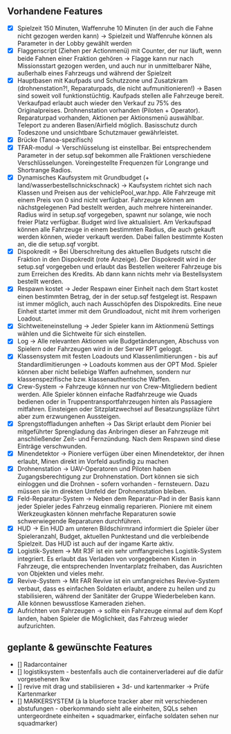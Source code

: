 ## Vorhandene Features

- [x] Spielzeit 150 Minuten, Waffenruhe 10 Minuten (in der auch die Fahne nicht gezogen werden kann) -> Spielzeit und Waffenruhe können als Parameter in der Lobby gewählt werden
- [x] Flaggenscript (Ziehen per Actionmenü) mit Counter, der nur läuft, wenn beide Fahnen einer Fraktion gehören -> Flagge kann nur nach Missionsstart gezogen werden, und auch nur in unmittelbarer Nähe, außerhalb eines Fahrzeugs und während der Spielzeit
- [x] Hauptbasen mit Kaufpads und Schutzzone und Zusatzkram (drohnenstation?!, Reparaturpads, die nicht aufmunitionieren!) -> Basen sind soweit voll funktionstüchtig. Kaufpads stellen alle Fahrzeuge bereit. Verkaufpad erlaubt auch wieder den Verkauf zu 75% des Originalpreises. Drohnenstation vorhanden (Piloten + Operator). Reparaturpad vorhanden, Aktionen per Aktionsmenü auswählbar. Teleport zu anderen Basen/Airfield möglich. Basisschutz durch Todeszone und unsichtbare Schutzmauer gewährleistet. 
- [x] Brücke (Tanoa-spezifisch)
- [x] TFAR-modul -> Verschlüsselung ist einstellbar. Bei entsprechendem Parameter in der setup.sqf bekommen alle Fraktionen verschiedene Verschlüsselungen. Voreingestellte Frequenzen für Longrange und Shortrange Radios.
- [x] Dynamisches Kaufsystem mit Grundbudget (+ land/wasserbestellschnickschnack) -> Kaufsystem richtet sich nach Klassen und Preisen aus der vehiclePool_war.hpp. Alle Fahrzeuge mit einem Preis von 0 sind nicht verfügbar. Fahrzeuge können am nächstgelegenen Pad bestellt werden, auch mehrere hintereinander. Radius wird in setup.sqf vorgegeben, spawnt nur solange, wie noch freier Platz verfügbar. Budget wird live aktualisiert. Am Verkaufspad können alle Fahrzeuge in einem bestimmten Radius, die auch gekauft werden können, wieder verkauft werden. Dabei fallen bestimmte Kosten an, die die setup.sqf vorgibt. 
- [x] Dispokredit -> Bei Überschreitung des aktuellen Budgets rutscht die Fraktion in den Dispokredit (rote Anzeige). Der Dispokredit wird in der setup.sqf vorgegeben und erlaubt das Bestellen weiterer Fahrzeuge bis zum Erreichen des Kredits. Ab dann kann nichts mehr via Bestellsystem bestellt werden. 
- [x] Respawn kostet -> Jeder Respawn einer Einheit nach dem Start kostet einen bestimmten Betrag, der in der setup.sqf festgelegt ist. Respawn ist immer möglich, auch nach Ausschöpfen des Dispokredits. Eine neue Einheit startet immer mit dem Grundloadout, nicht mit ihrem vorherigen Loadout.
- [x] Sichtweiteneinstellung -> Jeder Spieler kann im Aktionmenü Settings wählen und die Sichtweite für sich einstellen.
- [x] Log -> Alle relevanten Aktionen wie Budgetänderungen, Abschuss von Spielern oder Fahrzeugen wird in der Server RPT geloggt.
- [x] Klassensystem mit festen Loadouts und Klassenlimitierungen - bis auf Standardlimitierungen -> Loadouts kommen aus der OPT Mod. Spieler können aber nicht beliebige Waffen aufnehmen, sondern nur klassenspezifische bzw. klassenauthentische Waffen.
- [x] Crew-System -> Fahrzeuge können nur von Crew-Mitgliedern bedient werden. Alle Spieler können einfache Radfahrzeuge wie Quads bedienen oder in Truppentransportfahrzeugen hinten als Passagiere mitfahren. Einsteigen oder Sitzplatzwechsel auf Besatzungspläze führt aber zum erzwungenen Aussteigen.
- [x] Sprengstoffladungen anheften -> Das Skript erlaubt dem Pionier bei mitgeführter Sprengladung das Anbringen dieser an Fahrzeuge mit anschließender Zeit- und Fernzündung. Nach dem Respawn sind diese Einträge verschwunden. 
- [x] Minendetektor -> Pioniere verfügen über einen Minendetektor, der ihnen erlaubt, Minen direkt im Vorfeld ausfindig zu machen
- [x] Drohnenstation -> UAV-Operatoren und Piloten haben Zugangsberechtigung zur Drohnenstation. Dort können sie sich einloggen und die Drohnen - sofern vorhanden - fernsteuern. Dazu müssen sie im direkten Umfeld der Drohnenstation bleiben.
- [x] Feld-Reparatur-System -> Neben dem Reparatur-Pad in der Basis kann jeder Spieler jedes Fahrzeug einmalig reparieren. Pioniere mit einem Werkzeugkasten können mehrfache Reparaturen sowie schwerwiegende Reparaturen durchführen.
- [x] HUD -> Ein HUD am unteren Bildschirmrand informiert die Spieler über Spieleranzahl, Budget, aktuellen Punktestand und die verbleibende Spielzeit. Das HUD ist auch auf der ingame Karte aktiv.
- [x] Logistik-System -> Mit R3F ist ein sehr umffangreiches Logistik-System integriert. Es erlaubt das Verladen von vorgegebenen Kisten in Fahrzeuge, die entsprechenden Inventarplatz freihaben, das Ausrichten von Objekten und vieles mehr.
- [x] Revive-System -> Mit FAR Revive ist ein umfangreiches Revive-System verbaut, dass es einfachen Soldaten erlaubt, andere zu heilen und zu stabilisieren, während der Sanitäter der Gruppe Wiederbeleben kann. Alle können bewusstlose Kameraden ziehen.
- [x] Aufrichten von Fahrzeugen -> sollte ein Fahrzeuge einmal auf dem Kopf landen, haben Spieler die Möglichkeit, das Fahrzeug wieder aufzurichten.

## geplante & gewünschte Features
- [] Radarcontainer
- [] logistiksystem - bestenfalls auch die containerverladerei auf die dafür vorgesehenen lkw
- [] revive mit drag und stabilisieren + 3d- und kartenmarker -> Prüfe Kartenmarker
- [] MARKERSYSTEM (à la blueforce tracker aber mit verschiedenen abstufungen - oberkommando sieht alle einheiten, SQLs sehen untergeordnete einheiten + squadmarker, einfache soldaten sehen nur squadmarker)
